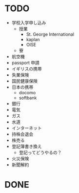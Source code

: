 # TODO

- 学校入学申し込み
  - 授業
    - St. George International
    - kaplan
    - OISE
  - 寮
- 航空機
- passport 申請
- イギリスの携帯
- 失業保険
- 国民健康保険
- 日本の携帯
  - docomo
  - softbank
- 銀行
- 電気
- ガス
- 水道
- インターネット
- 持株会退会
- 株売る
- 登記簿書き換え
  - 登記ってどうやるの？
- 火災保険
- 新聞解約

# DONE
